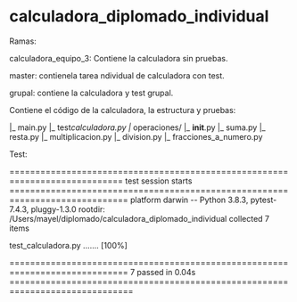 # calculadora_diplomado_individual

Ramas:

calculadora_equipo_3: Contiene la calculadora sin pruebas.

master: contienela tarea ndividual de calculadora con test.

grupal: contiene la calculadora y test grupal.

Contiene el código de la calculadora, la estructura y pruebas:

|_ main.py
|_ test*calculadora.py
|* operaciones/
|_ **init**.py
|_ suma.py
|_ resta.py
|_ multiplicacion.py
|_ division.py
|_ fracciones_a_numero.py

Test:

============================================================================ test session starts =============================================================================
platform darwin -- Python 3.8.3, pytest-7.4.3, pluggy-1.3.0
rootdir: /Users/mayel/diplomado/calculadora_diplomado_individual
collected 7 items

test_calculadora.py ....... [100%]

============================================================================= 7 passed in 0.04s ==============================================================================
